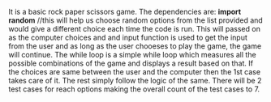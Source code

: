 It is a basic rock paper scissors game.
The dependencies are:
**import random** //this will help us choose random options from the list provided and would give a different choice each time the code is run. This will passed on as the computer choices and
and input function is used to get the input from the user and as long as the user chooeses to play the game, the game will continue.
The while loop is a simple while loop which measures all the possible combinations of the game and displays a result based on that. If the choices are same between the user and the computer then the 1st case takes care of it.
The rest simply follow the logic of the same. There will be 2 test cases for reach options making the overall count of the test cases to 7.
